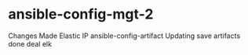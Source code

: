 # ansible-config-mgt-2

Changes Made
Elastic IP
ansible-config-artifact
Updating 
save artifacts
done deal
elk